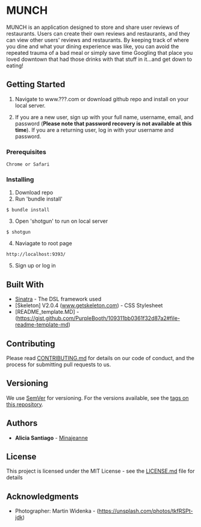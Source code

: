 # MUNCH

MUNCH is an application designed to store and share user reviews of restaurants. Users can create their own reviews and restaurants, and they can view other users' reviews and restaurants. By keeping track of where you dine and what your dining experience was like, you can avoid the repeated trauma of a bad meal or simply save time Googling that place you loved downtown that had those drinks with that stuff in it...and get down to eating!  

## Getting Started

1. Navigate to www.???.com or download github repo and install on your local server.

2. If you are a new user, sign up with your full name, username, email, and password (**Please note that password recovery is not available at this time**). If you are a returning user, log in with your username and password.


### Prerequisites

```
Chrome or Safari
```

### Installing

1. Download repo
2. Run 'bundle install' 

```
$ bundle install
```

3. Open 'shotgun' to run on local server

```
$ shotgun
```
4. Naviagate to root page

```
http://localhost:9393/
```
5. Sign up or log in


## Built With

* [Sinatra](http://sinatrarb.com/) - The DSL framework used
* [Skeleton] V2.0.4 (www.getskeleton.com) - CSS Stylesheet
* [README_template.MD] -(https://gist.github.com/PurpleBooth/109311bb0361f32d87a2#file-readme-template-md)

## Contributing

Please read [CONTRIBUTING.md](https://gist.github.com/PurpleBooth/b24679402957c63ec426) for details on our code of conduct, and the process for submitting pull requests to us.

## Versioning

We use [SemVer](http://semver.org/) for versioning. For the versions available, see the [tags on this repository](https://github.com/your/project/tags). 

## Authors

* **Alicia Santiago** - [Minajeanne](https://github.com/Minajeanne)

## License

This project is licensed under the MIT License - see the [LICENSE.md](LICENSE.md) file for details

## Acknowledgments

* Photographer: Martin Widenka - (https://unsplash.com/photos/tkfRSPt-jdk)

